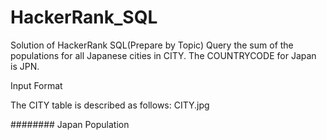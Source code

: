 # HackerRank_SQL
Solution of HackerRank SQL(Prepare by Topic)
Query the sum of the populations for all Japanese cities in CITY. The COUNTRYCODE for Japan is JPN.

Input Format

The CITY table is described as follows: CITY.jpg

########
Japan Population

